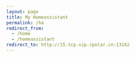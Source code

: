 ```yaml
---
layout: page
title: My Homeassistant
permalink: /ha
redirect_from:
  - /home
  - /homeassistant
redirect_to: http://15.tcp.vip.cpolar.cn:13162
---
```


